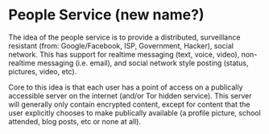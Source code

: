 People Service (new name?)
==========================

The idea of the people service is to provide a distributed, surveillance resistant (from: Google/Facebook, ISP, Government, Hacker), social network. This has support for realtime messaging (text, voice, video), non-realtime messaging (i.e. email), and social network style posting (status, pictures, video, etc).

Core to this idea is that each user has a point of access on a publically accessible server on the internet (and/or Tor hidden service). This server will generally only contain encrypted content, except for content that the user explicitly chooses to make publically available (a profile picture, school attended, blog posts, etc or none at all). 



